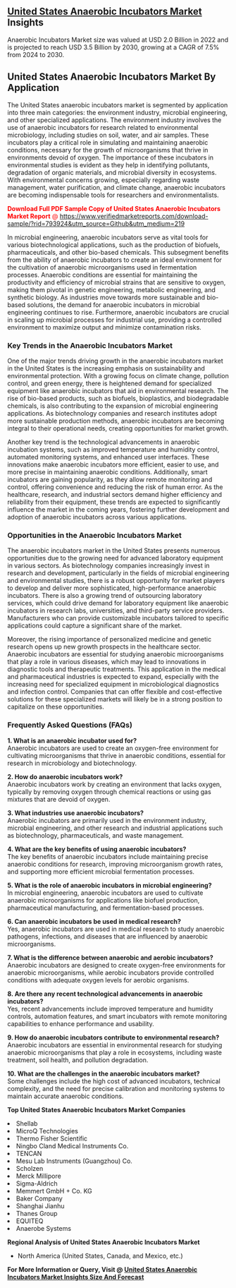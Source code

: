 <h2><a href="https://www.verifiedmarketreports.com/download-sample/?rid=793924&amp;utm_source=Github&amp;utm_medium=219" target="_blank">United States Anaerobic Incubators Market</a> Insights</h2><p>Anaerobic Incubators Market size was valued at USD 2.0 Billion in 2022 and is projected to reach USD 3.5 Billion by 2030, growing at a CAGR of 7.5% from 2024 to 2030.</p><p><h2>United States Anaerobic Incubators Market By Application</h2> <p>The United States anaerobic incubators market is segmented by application into three main categories: the environment industry, microbial engineering, and other specialized applications. The environment industry involves the use of anaerobic incubators for research related to environmental microbiology, including studies on soil, water, and air samples. These incubators play a critical role in simulating and maintaining anaerobic conditions, necessary for the growth of microorganisms that thrive in environments devoid of oxygen. The importance of these incubators in environmental studies is evident as they help in identifying pollutants, degradation of organic materials, and microbial diversity in ecosystems. With environmental concerns growing, especially regarding waste management, water purification, and climate change, anaerobic incubators are becoming indispensable tools for researchers and environmentalists. <p><span class=""><span style="color: #ff0000;"><strong>Download Full PDF Sample Copy of United States Anaerobic Incubators Market Report</strong> @ </span><a href="https://www.verifiedmarketreports.com/download-sample/?rid=793924&amp;utm_source=Github&amp;utm_medium=219" target="_blank">https://www.verifiedmarketreports.com/download-sample/?rid=793924&amp;utm_source=Github&amp;utm_medium=219</a></span></p></p> <p>In microbial engineering, anaerobic incubators serve as vital tools for various biotechnological applications, such as the production of biofuels, pharmaceuticals, and other bio-based chemicals. This subsegment benefits from the ability of anaerobic incubators to create an ideal environment for the cultivation of anaerobic microorganisms used in fermentation processes. Anaerobic conditions are essential for maintaining the productivity and efficiency of microbial strains that are sensitive to oxygen, making them pivotal in genetic engineering, metabolic engineering, and synthetic biology. As industries move towards more sustainable and bio-based solutions, the demand for anaerobic incubators in microbial engineering continues to rise. Furthermore, anaerobic incubators are crucial in scaling up microbial processes for industrial use, providing a controlled environment to maximize output and minimize contamination risks. <h3>Key Trends in the Anaerobic Incubators Market</h3> <p>One of the major trends driving growth in the anaerobic incubators market in the United States is the increasing emphasis on sustainability and environmental protection. With a growing focus on climate change, pollution control, and green energy, there is heightened demand for specialized equipment like anaerobic incubators that aid in environmental research. The rise of bio-based products, such as biofuels, bioplastics, and biodegradable chemicals, is also contributing to the expansion of microbial engineering applications. As biotechnology companies and research institutes adopt more sustainable production methods, anaerobic incubators are becoming integral to their operational needs, creating opportunities for market growth. <p>Another key trend is the technological advancements in anaerobic incubation systems, such as improved temperature and humidity control, automated monitoring systems, and enhanced user interfaces. These innovations make anaerobic incubators more efficient, easier to use, and more precise in maintaining anaerobic conditions. Additionally, smart incubators are gaining popularity, as they allow remote monitoring and control, offering convenience and reducing the risk of human error. As the healthcare, research, and industrial sectors demand higher efficiency and reliability from their equipment, these trends are expected to significantly influence the market in the coming years, fostering further development and adoption of anaerobic incubators across various applications.</p> <h3>Opportunities in the Anaerobic Incubators Market</h3> <p>The anaerobic incubators market in the United States presents numerous opportunities due to the growing need for advanced laboratory equipment in various sectors. As biotechnology companies increasingly invest in research and development, particularly in the fields of microbial engineering and environmental studies, there is a robust opportunity for market players to develop and deliver more sophisticated, high-performance anaerobic incubators. There is also a growing trend of outsourcing laboratory services, which could drive demand for laboratory equipment like anaerobic incubators in research labs, universities, and third-party service providers. Manufacturers who can provide customizable incubators tailored to specific applications could capture a significant share of the market. <p>Moreover, the rising importance of personalized medicine and genetic research opens up new growth prospects in the healthcare sector. Anaerobic incubators are essential for studying anaerobic microorganisms that play a role in various diseases, which may lead to innovations in diagnostic tools and therapeutic treatments. This application in the medical and pharmaceutical industries is expected to expand, especially with the increasing need for specialized equipment in microbiological diagnostics and infection control. Companies that can offer flexible and cost-effective solutions for these specialized markets will likely be in a strong position to capitalize on these opportunities.</p> <h3>Frequently Asked Questions (FAQs)</h3> <p><strong>1. What is an anaerobic incubator used for?</strong><br> Anaerobic incubators are used to create an oxygen-free environment for cultivating microorganisms that thrive in anaerobic conditions, essential for research in microbiology and biotechnology.</p> <p><strong>2. How do anaerobic incubators work?</strong><br> Anaerobic incubators work by creating an environment that lacks oxygen, typically by removing oxygen through chemical reactions or using gas mixtures that are devoid of oxygen.</p> <p><strong>3. What industries use anaerobic incubators?</strong><br> Anaerobic incubators are primarily used in the environment industry, microbial engineering, and other research and industrial applications such as biotechnology, pharmaceuticals, and waste management.</p> <p><strong>4. What are the key benefits of using anaerobic incubators?</strong><br> The key benefits of anaerobic incubators include maintaining precise anaerobic conditions for research, improving microorganism growth rates, and supporting more efficient microbial fermentation processes.</p> <p><strong>5. What is the role of anaerobic incubators in microbial engineering?</strong><br> In microbial engineering, anaerobic incubators are used to cultivate anaerobic microorganisms for applications like biofuel production, pharmaceutical manufacturing, and fermentation-based processes.</p> <p><strong>6. Can anaerobic incubators be used in medical research?</strong><br> Yes, anaerobic incubators are used in medical research to study anaerobic pathogens, infections, and diseases that are influenced by anaerobic microorganisms.</p> <p><strong>7. What is the difference between anaerobic and aerobic incubators?</strong><br> Anaerobic incubators are designed to create oxygen-free environments for anaerobic microorganisms, while aerobic incubators provide controlled conditions with adequate oxygen levels for aerobic organisms.</p> <p><strong>8. Are there any recent technological advancements in anaerobic incubators?</strong><br> Yes, recent advancements include improved temperature and humidity controls, automation features, and smart incubators with remote monitoring capabilities to enhance performance and usability.</p> <p><strong>9. How do anaerobic incubators contribute to environmental research?</strong><br> Anaerobic incubators are essential in environmental research for studying anaerobic microorganisms that play a role in ecosystems, including waste treatment, soil health, and pollution degradation.</p> <p><strong>10. What are the challenges in the anaerobic incubators market?</strong><br> Some challenges include the high cost of advanced incubators, technical complexity, and the need for precise calibration and monitoring systems to maintain accurate anaerobic conditions.</p> </p><p><strong>Top United States Anaerobic Incubators Market Companies</strong></p><div data-test-id=""><p><li>Shellab</li><li> MicroQ Technologies</li><li> Thermo Fisher Scientific</li><li> Ningbo Cland Medical Instruments Co.</li><li> TENCAN</li><li> Mesu Lab Instruments (Guangzhou) Co.</li><li> Scholzen</li><li> Merck Millipore</li><li> Sigma-Aldrich</li><li> Memmert GmbH + Co. KG</li><li> Baker Company</li><li> Shanghai Jianhu</li><li> Thanes Group</li><li> EQUITEQ</li><li> Anaerobe Systems</li></p><div><strong>Regional Analysis of&nbsp;United States Anaerobic Incubators Market</strong></div><ul><li dir="ltr"><p dir="ltr">North America&nbsp;(United States, Canada, and Mexico, etc.)</p></li></ul><p><strong>For More Information or Query, Visit @&nbsp;</strong><strong><a href="https://www.verifiedmarketreports.com/product/anaerobic-incubators-market/?utm_source=Github&amp;utm_medium=219" target="_blank">United States Anaerobic Incubators Market Insights Size And Forecast</a></strong></p></div>
